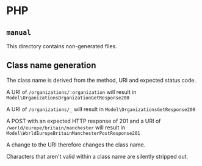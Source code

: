 # PHP

## `manual`

This directory contains non-generated files.

## Class name generation

The class name is derived from the method, URI and expected status code.

A URI of `/organizations/:organization` will result in `Model\OrganizationsOrganizationGetResponse200`

A URI of `/organizations/_` will result in `Model\OrganizationsGetResponse200`

A POST with an expected HTTP response of 201 and a URI of `/world/europe/britain/manchester` will result in `Model\WorldEuropeBritainManchesterPostResponse201`

A change to the URI therefore changes the class name.

Characters that aren't valid within a class name are silently stripped out.
